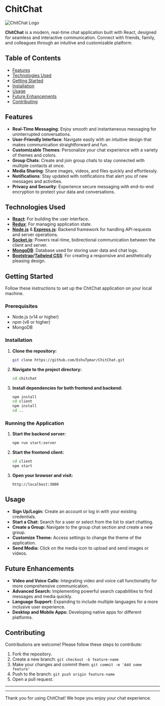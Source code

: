 # ChitChat

![ChitChat Logo](https://example.com/chitchat-logo.png)

**ChitChat** is a modern, real-time chat application built with React, designed for seamless and interactive communication. Connect with friends, family, and colleagues through an intuitive and customizable platform.

## Table of Contents

- [Features](#features)
- [Technologies Used](#technologies-used)
- [Getting Started](#getting-started)
- [Installation](#installation)
- [Usage](#usage)
- [Future Enhancements](#future-enhancements)
- [Contributing](#contributing)


## Features

- **Real-Time Messaging**: Enjoy smooth and instantaneous messaging for uninterrupted conversations.
- **User-Friendly Interface**: Navigate easily with an intuitive design that makes communication straightforward and fun.
- **Customizable Themes**: Personalize your chat experience with a variety of themes and colors.
- **Group Chats**: Create and join group chats to stay connected with multiple contacts at once.
- **Media Sharing**: Share images, videos, and files quickly and effortlessly.
- **Notifications**: Stay updated with notifications that alert you of new messages and activities.
- **Privacy and Security**: Experience secure messaging with end-to-end encryption to protect your data and conversations.

## Technologies Used

- **[React](https://reactjs.org/)**: For building the user interface.
- **[Redux](https://redux.js.org/)**: For managing application state.
- **[Node.js](https://nodejs.org/)** & **[Express.js](https://expressjs.com/)**: Backend framework for handling API requests and server operations.
- **[Socket.io](https://socket.io/)**: Powers real-time, bidirectional communication between the client and server.
- **[MongoDB](https://www.mongodb.com/)**: Database used for storing user data and chat logs.
- **[Bootstrap](https://getbootstrap.com/)/[Tailwind CSS](https://tailwindcss.com/)**: For creating a responsive and aesthetically pleasing design.

## Getting Started

Follow these instructions to set up the ChitChat application on your local machine.

### Prerequisites

- Node.js (v14 or higher)
- npm (v6 or higher)
- MongoDB

### Installation

1. **Clone the repository:**
    ```bash
    git clone https://github.com/EshuTpmar/ChitChat.git
    ```

2. **Navigate to the project directory:**
    ```bash
    cd chitchat
    ```

3. **Install dependencies for both frontend and backend:**
    ```bash
    npm install
    cd client
    npm install
    cd ..
    ```

### Running the Application

1. **Start the backend server:**
    ```bash
    npm run start:server
    ```

2. **Start the frontend client:**
    ```bash
    cd client
    npm start
    ```

3. **Open your browser and visit:**
    ```
    http://localhost:3000
    ```

## Usage

- **Sign Up/Login:** Create an account or log in with your existing credentials.
- **Start a Chat:** Search for a user or select from the list to start chatting.
- **Create a Group:** Navigate to the group chat section and create a new group.
- **Customize Theme:** Access settings to change the theme of the application.
- **Send Media:** Click on the media icon to upload and send images or videos.

## Future Enhancements

- **Video and Voice Calls:** Integrating video and voice call functionality for more comprehensive communication.
- **Advanced Search:** Implementing powerful search capabilities to find messages and media quickly.
- **Language Support:** Expanding to include multiple languages for a more inclusive user experience.
- **Desktop and Mobile Apps:** Developing native apps for different platforms.

## Contributing

Contributions are welcome! Please follow these steps to contribute:

1. Fork the repository.
2. Create a new branch: `git checkout -b feature-name`
3. Make your changes and commit them: `git commit -m 'Add some feature'`
4. Push to the branch: `git push origin feature-name`
5. Open a pull request.



---
---

Thank you for using ChitChat! We hope you enjoy your chat experience.


